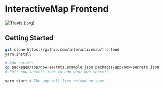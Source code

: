 # InteractiveMap Frontend

[![Travis (.org)](https://img.shields.io/travis/interactivemap/frontend.svg)](https://travis-ci.org/interactivemap/frontend)

## Getting Started

```bash
git clone https://github.com/interactivemap/frontend
yarn install

# Add secrets
cp packages/app/now-secrets.example.json packages/app/now-secrets.json
# Edit now-secrets.json to add your own secrets

yarn start # The app will live-reload on save
```
